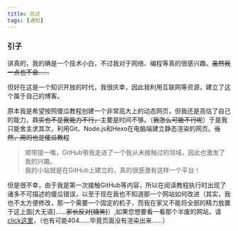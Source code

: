 ```yaml
---
title: 总述
tags: [通知]
---
```


### 引子

讲真的，我的确是一个技术小白，不过我对于网络、编程等真的很感兴趣。~~虽然我一点也不会……~~

但好在这是一个知识开放的时代，我很庆幸，因此我利用互联网等资源，建立了这个属于自己的博客。

原本我是希望按照傻瓜教程创建一个非常高大上的动态网页，但我还是高估了自己的能力，~~其实也不是我能力不行，~~主要是时间不够。（~~我怎么可能不行呢~~）于是我只能舍主求其次，利用Git、Node.js和Hexo在电脑端建立静态渲染的网页。~~当然，用的也是傻瓜教程~~
> 顺带提一嘴，GitHub带我走进了一个我从未接触过的领域，因此也激发了我的兴趣。  
> 我的小站就是在GitHub上建立的，真的很感激有这样一个平台！

但是很不幸，由于我是第一次接触GitHub等内容，所以在阅读教程执行时出现了诸多不可描述的傻瓜错误，以至于现在我也不知道那一个网站如何改进（其实，我也不太方便修改，那一个需要一个固定的机子，而我在家又不能将全部的精力放置于这上面[大无语]……~~家长反对[嬉笑]~~）,如果您想要看一看那个半废的网站，请[click这里](https://luo-zoe.github.io/)，（也有可能404……毕竟页面没有渲染出来……）
